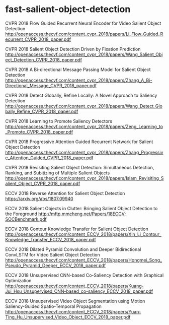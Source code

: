 # fast-salient-object-detection

CVPR 2018 Flow Guided Recurrent Neural Encoder for Video Salient Object Detection http://openaccess.thecvf.com/content_cvpr_2018/papers/Li_Flow_Guided_Recurrent_CVPR_2018_paper.pdf

CVPR 2018 Salient Object Detection Driven by Fixation Prediction http://openaccess.thecvf.com/content_cvpr_2018/papers/Wang_Salient_Object_Detection_CVPR_2018_paper.pdf 

CVPR 2018 A Bi-directional Message Passing Model for Salient Object Detection http://openaccess.thecvf.com/content_cvpr_2018/papers/Zhang_A_Bi-Directional_Message_CVPR_2018_paper.pdf

CVPR 2018 Detect Globally, Refine Locally: A Novel Approach to Saliency Detection http://openaccess.thecvf.com/content_cvpr_2018/papers/Wang_Detect_Globally_Refine_CVPR_2018_paper.pdf

CVPR 2018 Learning to Promote Saliency Detectors http://openaccess.thecvf.com/content_cvpr_2018/papers/Zeng_Learning_to_Promote_CVPR_2018_paper.pdf

CVPR 2018 Progressive Attention Guided Recurrent Network for Salient Object Detection http://openaccess.thecvf.com/content_cvpr_2018/papers/Zhang_Progressive_Attention_Guided_CVPR_2018_paper.pdf

CVPR 2018 Revisiting Salient Object Detection: Simultaneous Detection, Ranking, and Subitizing of Multiple Salient Objects http://openaccess.thecvf.com/content_cvpr_2018/papers/Islam_Revisiting_Salient_Object_CVPR_2018_paper.pdf 

ECCV 2018 Reverse Attention for Salient Object Detection https://arxiv.org/abs/1807.09940

ECCV 2018 Salient Objects in Clutter: Bringing Salient Object Detection to the Foreground http://mftp.mmcheng.net/Papers/18ECCV-SOCBenchmark.pdf

ECCV 2018 Contour Knowledge Transfer for Salient Object Detection http://openaccess.thecvf.com/content_ECCV_2018/papers/Xin_Li_Contour_Knowledge_Transfer_ECCV_2018_paper.pdf

ECCV 2018 Dilated Pyramid Convolution and Deeper Bidirectional ConvLSTM for Video Salient Object Detection http://openaccess.thecvf.com/content_ECCV_2018/papers/Hongmei_Song_Pseudo_Pyramid_Deeper_ECCV_2018_paper.pdf

ECCV 2018 Unsupervised CNN-based Co-Saliency Detection with Graphical Optimization http://openaccess.thecvf.com/content_ECCV_2018/papers/Kuang-Jui_Hsu_Unsupervised_CNN-based_co-saliency_ECCV_2018_paper.pdf 

ECCV 2018 Unsupervised Video Object Segmentation using Motion Saliency-Guided Spatio-Temporal Propagation http://openaccess.thecvf.com/content_ECCV_2018/papers/Yuan-Ting_Hu_Unsupervised_Video_Object_ECCV_2018_paper.pdf

